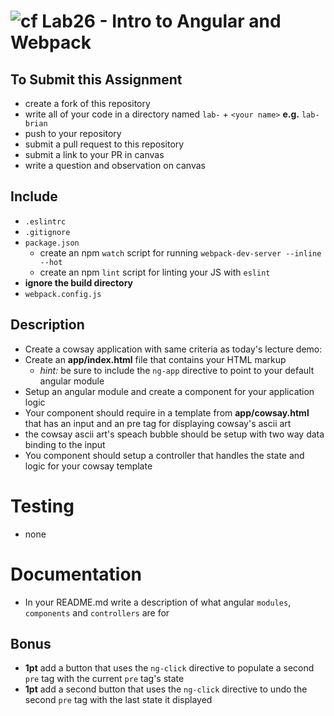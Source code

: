 ![cf](https://i.imgur.com/7v5ASc8.png) Lab26 - Intro to Angular and Webpack
======

## To Submit this Assignment
  * create a fork of this repository
  * write all of your code in a directory named `lab-` + `<your name>` **e.g.** `lab-brian`
  * push to your repository
  * submit a pull request to this repository
  * submit a link to your PR in canvas
  * write a question and observation on canvas

## Include
  * `.eslintrc`
  * `.gitignore`
  * `package.json`
    * create an npm `watch` script for running `webpack-dev-server --inline --hot`
    * create an npm `lint` script for linting your JS with `eslint`
  * **ignore the build directory**
  * `webpack.config.js`

## Description
* Create a cowsay application with same criteria as today's lecture demo:
* Create an **app/index.html** file that contains your HTML markup
  * *hint:* be sure to include the `ng-app` directive to point to your default angular module
* Setup an angular module and create a component for your application logic
* Your component should require in a template from **app/cowsay.html** that has an input and an pre tag for displaying cowsay's ascii art
 * the cowsay ascii art's speach bubble should be setup with two way data binding to the input
* You component should setup a controller that handles the state and logic for your cowsay template

# Testing 
* none

# Documentation
* In your README.md write a description of what angular `modules`, `components` and `controllers` are for

## Bonus
* **1pt** add a button that uses the `ng-click` directive to populate a second `pre` tag with the current `pre` tag's state
* **1pt** add a second button that uses the `ng-click` directive to undo the second `pre` tag with the last state it displayed
